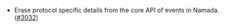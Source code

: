 - Erase protocol specific details from the core API of events in Namada.
  ([\#3032](https://github.com/anoma/namada/pull/3032))